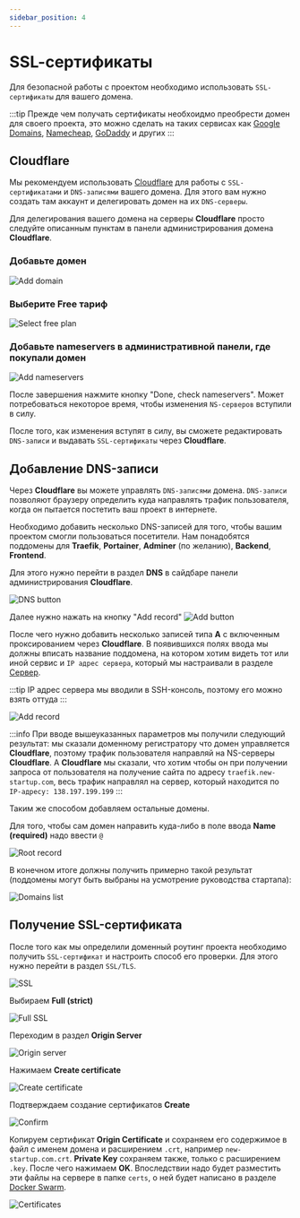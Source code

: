 ```yaml
---
sidebar_position: 4
---
```


# SSL-cертификаты

Для безопасной работы с проектом необходимо использовать `SSL-сертификаты` для вашего домена.

:::tip
Прежде чем получать сертификаты необхоидмо преобрести домен для своего проекта, это можно сделать на таких сервисах как [Google Domains](https://domains.google/), [Namecheap](https://www.namecheap.com/), [GoDaddy](https://www.godaddy.com/) и других
:::

## Cloudflare

Мы рекомендуем использовать [Cloudflare](https://cloudflare.com/) для работы с `SSL-сертификатами` и `DNS-записями` вашего домена. Для этого вам нужно создать там аккаунт и делегировать домен на их `DNS-серверы`.

Для делегирования вашего домена на серверы **Cloudflare** просто следуйте описанным пунктам в панели администрирования домена **Cloudflare**.

### Добавьте домен

![Add domain](./img/add-domain.png)

### Выберите Free тариф

![Select free plan](./img/select-free-plan.png)

### Добавьте nameservers в административной панели, где покупали домен

![Add nameservers](./img/add-nameservers.png)

После завершения нажмите кнопку "Done, check nameservers". Может потребоваться некоторое время, чтобы изменения `NS-серверов` вступили в силу.

После того, как изменения вступят в силу, вы сможете редактировать `DNS-записи` и выдавать `SSL-сертификаты` через **Cloudflare**.

## Добавление DNS-записи

Через **Cloudflare** вы можете управлять `DNS-записями` домена. `DNS-записи` позволяют браузеру определить куда направлять трафик пользователя, когда он пытается постетить ваш проект в интернете.

Необходимо добавить несколько DNS-записей для того, чтобы вашим проектом смогли пользоваться посетители. Нам понадобятся поддомены для **Traefik**, **Portainer**, **Adminer** (по желанию), **Backend**, **Frontend**.

Для этого нужно перейти в раздел **DNS** в сайдбаре панели администрирования **Cloudflare**.

![DNS button](./img/dns-button.png)

Далее нужно нажать на кнопку "Add record"
![Add button](./img/add-button.png)

После чего нужно добавить несколько записей типа **А** с включенным проксированием через **Cloudflare**. В появившихся полях ввода мы должны вписать название поддомена, на котором хотим видеть тот или иной сервис и `IP адрес сервера`, который мы настраивали в разделе [Сервер](/docs/deployment/server).

:::tip
IP адрес сервера мы вводили в SSH-консоль, поэтому его можно взять оттуда
:::

![Add record](./img/record.png)

:::info
При вводе вышеуказанных параметров мы получили следующий результат: мы сказали доменному регистратору что домен управляется **Cloudflare**, поэтому трафик пользователя направляй на NS-серверы **Cloudflare**. А **Cloudflare** мы сказали, что хотим чтобы он при получении запроса от пользователя на получение сайта по адресу `traefik.new-startup.com`, весь трафик направлял на сервер, который находится по `IP-адресу: 138.197.199.199`
:::

Таким же способом добавляем остальные домены.

Для того, чтобы сам домен направить куда-либо в поле ввода **Name (required)** надо ввести `@`

![Root record](./img/root-domain.png)

В конечном итоге должны получить примерно такой результат (поддомены могут быть выбраны на усмотрение руководства стартапа):

![Domains list](./img/domains-list.png)

## Получение SSL-сертификата

После того как мы определили доменный роутинг проекта необходимо получить `SSL-сертификат` и настроить способ его проверки. Для этого нужно перейти в раздел `SSL/TLS`.

![SSL](./img/ssl.png)

Выбираем **Full (strict)**

![Full SSL](./img/full-strict.png)

Переходим в раздел **Origin Server**

![Origin server](./img/origin.png)

Нажимаем **Create certificate**

![Create certificate](./img/create-certificate.png)

Подтверждаем создание сертификатов **Create**

![Confirm](./img/confirm-create-certificate.png)

Копируем сертификат **Origin Certificate** и сохраняем его содержимое в файл с именем домена и расширением `.crt`, например `new-startup.com.crt`. **Private Key** сохраняем также, только с расширением `.key`. После чего нажимаем **OK**. Впоследствии надо будет разместить эти файлы на сервере в папке `certs`, о ней будет написано в разделе [Docker Swarm](/docs/deployment/swarm).

![Certificates](./img/certificates.png)
